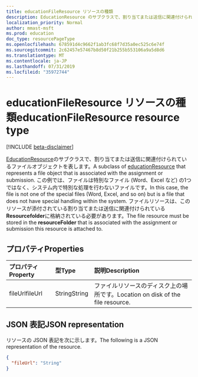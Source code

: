 ```yaml
---
title: educationFileResource リソースの種類
description: EducationResource のサブクラスで、割り当てまたは送信に関連付けられているファイルオブジェクトを表します。  この例では、ファイルは特別なファイル (Word、Excel など) の1つではなく、システム内で特別な処理を行わないファイルです。 ファイルリソースは、このリソースが添付されている割り当てまたは送信に関連付けられている**Resourcefolder**に格納されている必要があります。
localization_priority: Normal
author: mmast-msft
ms.prod: education
doc_type: resourcePageType
ms.openlocfilehash: 678591d4c9662f1ab3fc68f7d35a0ec525c6e74f
ms.sourcegitcommit: 2c62457e57467b8d50f21b255b553106a9a5d8d6
ms.translationtype: MT
ms.contentlocale: ja-JP
ms.lasthandoff: 07/31/2019
ms.locfileid: "35972744"
---
```

# <a name="educationfileresource-resource-type"></a><span data-ttu-id="f32a6-105">educationFileResource リソースの種類</span><span class="sxs-lookup"><span data-stu-id="f32a6-105">educationFileResource resource type</span></span>

[!INCLUDE [beta-disclaimer](../../includes/beta-disclaimer.md)]

<span data-ttu-id="f32a6-106">[EducationResource](educationresource.md)のサブクラスで、割り当てまたは送信に関連付けられているファイルオブジェクトを表します。</span><span class="sxs-lookup"><span data-stu-id="f32a6-106">A subclass of [educationResource](educationresource.md) that represents a file object that is associated with the assignment or submission.</span></span>  <span data-ttu-id="f32a6-107">この例では、ファイルは特別なファイル (Word、Excel など) の1つではなく、システム内で特別な処理を行わないファイルです。</span><span class="sxs-lookup"><span data-stu-id="f32a6-107">In this case, the file is not one of the special files (Word, Excel, and so on) but is a file that does not have special handling within the system.</span></span> <span data-ttu-id="f32a6-108">ファイルリソースは、このリソースが添付されている割り当てまたは送信に関連付けられている**Resourcefolder**に格納されている必要があります。</span><span class="sxs-lookup"><span data-stu-id="f32a6-108">The file resource must be stored in the **resourceFolder** that is associated with the assignment or submission this resource is attached to.</span></span>

## <a name="properties"></a><span data-ttu-id="f32a6-109">プロパティ</span><span class="sxs-lookup"><span data-stu-id="f32a6-109">Properties</span></span>
| <span data-ttu-id="f32a6-110">プロパティ</span><span class="sxs-lookup"><span data-stu-id="f32a6-110">Property</span></span>     | <span data-ttu-id="f32a6-111">型</span><span class="sxs-lookup"><span data-stu-id="f32a6-111">Type</span></span>   |<span data-ttu-id="f32a6-112">説明</span><span class="sxs-lookup"><span data-stu-id="f32a6-112">Description</span></span>|
|:---------------|:--------|:----------|
|<span data-ttu-id="f32a6-113">fileUrl</span><span class="sxs-lookup"><span data-stu-id="f32a6-113">fileUrl</span></span>|<span data-ttu-id="f32a6-114">String</span><span class="sxs-lookup"><span data-stu-id="f32a6-114">String</span></span>|<span data-ttu-id="f32a6-115">ファイルリソースのディスク上の場所です。</span><span class="sxs-lookup"><span data-stu-id="f32a6-115">Location on disk of the file resource.</span></span>|

## <a name="json-representation"></a><span data-ttu-id="f32a6-116">JSON 表記</span><span class="sxs-lookup"><span data-stu-id="f32a6-116">JSON representation</span></span>

<span data-ttu-id="f32a6-117">リソースの JSON 表記を次に示します。</span><span class="sxs-lookup"><span data-stu-id="f32a6-117">The following is a JSON representation of the resource.</span></span>

<!-- {
  "blockType": "resource",
  "optionalProperties": [

  ],
  "@odata.type": "microsoft.graph.educationFileResource"
}-->

```json
{
  "fileUrl": "String"
}

```

<!-- uuid: 8fcb5dbc-d5aa-4681-8e31-b001d5168d79
2015-10-25 14:57:30 UTC -->
<!--
{
  "type": "#page.annotation",
  "description": "educationFileResource resource",
  "keywords": "",
  "section": "documentation",
  "tocPath": "",
  "suppressions": []
}
-->
